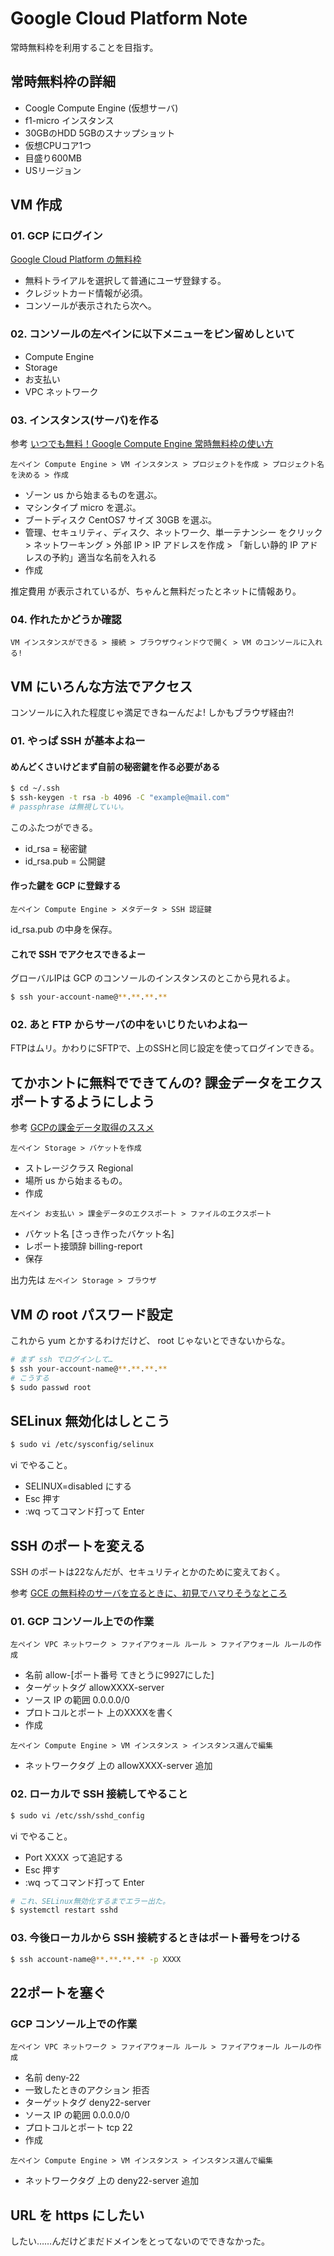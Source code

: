 Google Cloud Platform Note
===

常時無料枠を利用することを目指す。


## 常時無料枠の詳細

- Coogle Compute Engine (仮想サーバ)
- f1-micro インスタンス
- 30GBのHDD 5GBのスナップショット
- 仮想CPUコア1つ
- 目盛り600MB
- USリージョン


## VM 作成

### 01. GCP にログイン

[Google Cloud Platform の無料枠](https://cloud.google.com/free/)

- 無料トライアルを選択して普通にユーザ登録する。
- クレジットカード情報が必須。
- コンソールが表示されたら次へ。

### 02. コンソールの左ペインに以下メニューをピン留めしといて

- Compute Engine
- Storage
- お支払い
- VPC ネットワーク

### 03. インスタンス(サーバ)を作る

参考 [いつでも無料！Google Compute Engine 常時無料枠の使い方](https://blog.apar.jp/web/6966/)

`左ペイン Compute Engine > VM インスタンス > プロジェクトを作成 > プロジェクト名を決める > 作成`

- ゾーン us から始まるものを選ぶ。
- マシンタイプ micro を選ぶ。
- ブートディスク CentOS7 サイズ 30GB を選ぶ。
- 管理、セキュリティ、ディスク、ネットワーク、単一テナンシー をクリック > ネットワーキング > 外部 IP > IP アドレスを作成 > 「新しい静的 IP アドレスの予約」適当な名前を入れる
- 作成

推定費用 が表示されているが、ちゃんと無料だったとネットに情報あり。

### 04. 作れたかどうか確認

`VM インスタンスができる > 接続 > ブラウザウィンドウで開く > VM のコンソールに入れる!`


## VM にいろんな方法でアクセス

コンソールに入れた程度じゃ満足できねーんだよ! しかもブラウザ経由?!

### 01. やっぱ SSH が基本よねー

#### めんどくさいけどまず自前の秘密鍵を作る必要がある

```bash
$ cd ~/.ssh
$ ssh-keygen -t rsa -b 4096 -C "example@mail.com"
# passphrase は無視していい。
```

このふたつができる。

- id_rsa = 秘密鍵
- id_rsa.pub = 公開鍵

#### 作った鍵を GCP に登録する

`左ペイン Compute Engine > メタデータ > SSH 認証鍵`

id_rsa.pub の中身を保存。

#### これで SSH でアクセスできるよー

グローバルIPは GCP のコンソールのインスタンスのとこから見れるよ。

```bash
$ ssh your-account-name@**.**.**.**
```

### 02. あと FTP からサーバの中をいじりたいわよねー

FTPはムリ。かわりにSFTPで、上のSSHと同じ設定を使ってログインできる。


## てかホントに無料でできてんの? 課金データをエクスポートするようにしよう

参考 [GCPの課金データ取得のススメ](https://qiita.com/hnw/items/409d6b7c431ca5f74eb2)

`左ペイン Storage > バケットを作成`

- ストレージクラス Regional
- 場所 us から始まるもの。
- 作成

`左ペイン お支払い > 課金データのエクスポート > ファイルのエクスポート`

- バケット名 [さっき作ったバケット名]
- レポート接頭辞 billing-report
- 保存

出力先は `左ペイン Storage > ブラウザ`


## VM の root パスワード設定

これから yum とかするわけだけど、 root じゃないとできないからな。

```bash
# まず ssh でログインして…
$ ssh your-account-name@**.**.**.**
# こうする
$ sudo passwd root
```


## SELinux 無効化はしとこう

```bash
$ sudo vi /etc/sysconfig/selinux
```

vi でやること。

- SELINUX=disabled にする
- Esc 押す
- :wq ってコマンド打って Enter


## SSH のポートを変える

SSH のポートは22なんだが、セキュリティとかのために変えておく。

参考 [GCE の無料枠のサーバを立るときに、初見でハマりそうなところ](https://qiita.com/ndxbn/items/7ef0a96e409a5b5837bd)

### 01. GCP コンソール上での作業

`左ペイン VPC ネットワーク > ファイアウォール ルール > ファイアウォール ルールの作成`

- 名前 allow-[ポート番号 てきとうに9927にした]
- ターゲットタグ allowXXXX-server
- ソース IP の範囲 0.0.0.0/0
- プロトコルとポート 上のXXXXを書く
- 作成

`左ペイン Compute Engine > VM インスタンス > インスタンス選んで編集`

- ネットワークタグ 上の allowXXXX-server 追加

### 02. ローカルで SSH 接続してやること

```bash
$ sudo vi /etc/ssh/sshd_config
```

vi でやること。

- Port XXXX って追記する
- Esc 押す
- :wq ってコマンド打って Enter

```bash
# これ、SELinux無効化するまでエラー出た。
$ systemctl restart sshd
```

### 03. 今後ローカルから SSH 接続するときはポート番号をつける

```bash
$ ssh account-name@**.**.**.** -p XXXX
```


## 22ポートを塞ぐ

### GCP コンソール上での作業

`左ペイン VPC ネットワーク > ファイアウォール ルール > ファイアウォール ルールの作成`

- 名前 deny-22
- 一致したときのアクション 拒否
- ターゲットタグ deny22-server
- ソース IP の範囲 0.0.0.0/0
- プロトコルとポート tcp 22
- 作成

`左ペイン Compute Engine > VM インスタンス > インスタンス選んで編集`

- ネットワークタグ 上の deny22-server 追加


## URL を https にしたい

したい……んだけどまだドメインをとってないのでできなかった。
